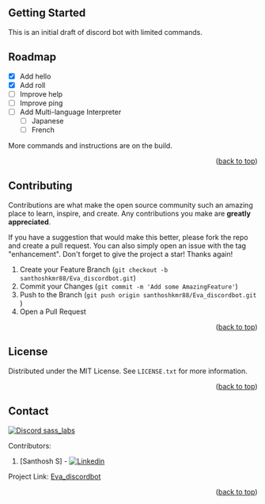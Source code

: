 <!-- Improved compatibility of back to top link -->
<a name="readme-top"></a>
<!--
*** Thanks for checking out. If you have a suggestion
*** that would make this better, please create a pull request
*** or simply open an issue with the tag "enhancement".
*** Don't forget to give the project a star!
*** Thanks again! Now go create something AMAZING! :D
-->


<!-- GETTING STARTED -->
## Getting Started

This is an initial draft of discord bot with limited commands.

<!-- ROADMAP -->
## Roadmap

- [x] Add hello
- [x] Add roll
- [ ] Improve help
- [ ] Improve ping
- [ ] Add Multi-language Interpreter
    - [ ] Japanese
    - [ ] French

More commands and instructions are on the build.

<p align="right">(<a href="#readme-top">back to top</a>)</p>


<!-- CONTRIBUTING -->
## Contributing

Contributions are what make the open source community such an amazing place to learn, inspire, and create. Any contributions you make are **greatly appreciated**.

If you have a suggestion that would make this better, please fork the repo and create a pull request. You can also simply open an issue with the tag "enhancement".
Don't forget to give the project a star! Thanks again!

1. Create your Feature Branch (`git checkout -b santhoshkmr88/Eva_discordbot.git`)
2. Commit your Changes (`git commit -m 'Add some AmazingFeature'`)
3. Push to the Branch (`git push origin santhoshkmr88/Eva_discordbot.git
`)
4. Open a Pull Request

<p align="right">(<a href="#readme-top">back to top</a>)</p>


<!-- LICENSE -->
## License

Distributed under the MIT License. See `LICENSE.txt` for more information.

<p align="right">(<a href="#readme-top">back to top</a>)</p>

<!-- CONTACT -->
## Contact

[![Discord sass_labs][discord-shield]][discord-url]

Contributors:
1. [Santhosh S] - [![Linkedin][linkedin-shield]][linkedin-url-santhosh]


Project Link: [Eva_discordbot](project-url)

<p align="right">(<a href="#readme-top">back to top</a>)</p>



<!-- MARKDOWN LINKS & IMAGES -->
<!-- https://www.markdownguide.org/basic-syntax/#reference-style-links -->
[discord-shield]: https://img.shields.io/badge/sass_labs-blue?style=for-the-badge&logo=discord&colorB=555
[discord-url]: https://discord.gg/wzpMJEZTpG?style=sass_labs
[linkedin-shield]: https://img.shields.io/badge/Linkedin-blue?style=for-the-badge&logo=linkedin&colorB=444
[linkedin-url-santhosh]: https://www.linkedin.com/in/santhoshkmrs/
[project-url]:https://github.com/santhoshkmr88/Eva_discordbot